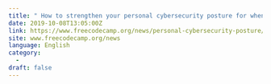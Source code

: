 ```yaml
---
title: " How to strengthen your personal cybersecurity posture for when you&#x27;re just this guy, you know? "
date: 2019-10-08T13:05:00Z
link: https://www.freecodecamp.org/news/personal-cybersecurity-posture/?utm_medium=RSS&utm_source=news.12bit.vn
site: www.freecodecamp.org/news
language: English
category:
  -   
draft: false
---
```

